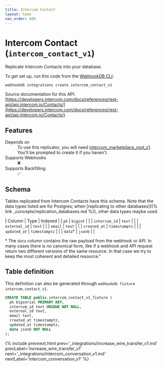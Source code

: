 ```yaml
---
title: Intercom Contact
layout: home
nav_order: 400
---
```


# Intercom Contact (`intercom_contact_v1`)

Replicate Intercom Contacts into your database.

To get set up, run this code from the [WebhookDB CLI](https://webhookdb.com/terminal):
```
webhookdb integrations create intercom_contact_v1
```

Source documentation for this API: [https://developers.intercom.com/docs/references/rest-api/api.intercom.io/Contacts/](https://developers.intercom.com/docs/references/rest-api/api.intercom.io/Contacts/)

## Features

<dl>
<dt>Depends on</dt>
<dd>To use this replicator, you will need <a href="{% link _integrations/intercom_marketplace_root_v1.md %}">intercom_marketplace_root_v1</a>. You'll be prompted to create it if you haven't.</dd>

<dt>Supports Webhooks</dt>
<dd>❌</dd>
<dt>Supports Backfilling</dt>
<dd>✅</dd>

</dl>

## Schema

Tables replicated from Intercom Contacts have this schema.
Note that the data types listed are for Postgres;
when [replicating to other databases]({% link _concepts/replication_databases.md %}),
other data types maybe used.

| Column | Type | Indexed |
| `pk` | `bigint` |  |
| `intercom_id` | `text` |  |
| `external_id` | `text` |  |
| `email` | `text` |  |
| `created_at` | `timestamptz` |  |
| `updated_at` | `timestamptz` |  |
| `data`* | `jsonb` |  |

<span class="fs-3">* The `data` column contains the raw payload from the webhook or API.
In many cases there is no canonical form, like if a webhook and API request return
two different versions of the same resource.
In that case we try to keep the most coherent and detailed resource."</span>

## Table definition

This definition can also be generated through `webhookdb fixture intercom_contact_v1`.

```sql
CREATE TABLE public.intercom_contact_v1_fixture (
  pk bigserial PRIMARY KEY,
  intercom_id text UNIQUE NOT NULL,
  external_id text,
  email text,
  created_at timestamptz,
  updated_at timestamptz,
  data jsonb NOT NULL
);
```

{% include prevnext.html prev='_integrations/increase_wire_transfer_v1.md' prevLabel='increase_wire_transfer_v1' next='_integrations/intercom_conversation_v1.md' nextLabel='intercom_conversation_v1' %}
